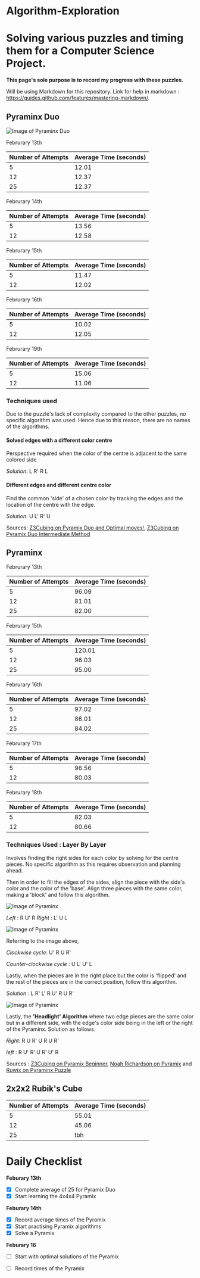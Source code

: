 # Algorithm-Exploration
# Solving various puzzles and timing them for a Computer Science Project.

**This page's sole purpose is to record my progress with these puzzles.**

Will be using Markdown for this repository. Link for help in markdown : https://guides.github.com/features/mastering-markdown/. 

## Pyraminx Duo
![Image of Pyraminx Duo](https://www.maskecubos.com/4979-large_default/lefun-pyraminx-duo.jpg)  

Februrary 13th

Number of Attempts | Average Time (seconds)
 -------------------|---------
5     |   12.01
12 | 12.37 
25 | 12.37

Februrary 14th

Number of Attempts | Average Time (seconds)
 -------------------|---------
5     |   13.56
12 | 12.58 

Februrary 15th

Number of Attempts | Average Time (seconds)
 -------------------|---------
5     |   11.47
12 | 12.02 

Februrary 16th

Number of Attempts | Average Time (seconds)
 -------------------|---------
5     |   10.02
12 | 12.05


Februrary 19th

Number of Attempts | Average Time (seconds)
 -------------------|---------
5     |  15.06 
12 | 11.06 


### Techniques used

Due to the puzzle's lack of complexity compared to the other puzzles, no specific algorithm was used. Hence due to this reason, there are no names of the algorithms. 

#### Solved edges with a different color centre 

Perspective required when the color of the centre is adjacent to the same colored side 

_Solution_: L R' R L

#### Different edges and different centre color

Find the common 'side' of a chosen color by tracking the edges and the location of the centre with the edge.  

_Solution_: U L' R' U

Sources: 
[Z3Cubing on Pyramix Duo and Optimal moves!](http://youtube.com/watch?reload=9&v=P-Zt7GEyYuE), [Z3Cubing on Pyramix Duo Intermediate Method](https://www.youtube.com/watch?v=xRBGC4Bxv1w)

## Pyraminx

Februrary 13th

Number of Attempts | Average Time (seconds)
 -------------------|---------
5     |   96.09
12 | 81.01
25 | 82.00

Februrary 15th

Number of Attempts | Average Time (seconds)
 -------------------|---------
5     |   120.01
12 | 96.03
25 | 95.00

Februrary 16th

Number of Attempts | Average Time (seconds)
 -------------------|---------
5     |   97.02
12 | 86.01
25 | 84.02

Februrary 17th

Number of Attempts | Average Time (seconds)
 -------------------|---------
5     |   96.56
12 | 80.03

Februrary 18th

Number of Attempts | Average Time (seconds)
 -------------------|---------
5     |   82.03
12 | 80.66


### Techniques Used : Layer By Layer 

Involves finding the right sides for each color by solving for the centre pieces. No specific algorithm as this requires observation and planning ahead. 

Then in order to fill the edges of the sides, align the piece with the side's color and the color of the 'base'. Align three pieces with the same color, making a 'block' and follow this algorithm. 

![Image of Pyraminx](https://ruwix.com/pics/puzzles/pyraminx/pyraminx-solve-top-layer-edges.jpg)  

_Left_ : R U' R 
_Right_ : L' U L 

![Image of Pyraminx](https://ruwix.com/pics/puzzles/pyraminx/solving-last-layer-pyraminx-algorithm.jpg)

Referring to the image above, 

_Clockwise cycle_: U' R U R'

_Counter-clockwise cycle_ : U L' U' L

Lastly, when the pieces are in the right place but the color is 'flipped' and the rest of the pieces are in the correct position, follow this algorithm. 

_Solution_ : L R' L' R U' R U R'

![Image of Pyraminx](https://i.ytimg.com/vi/BzsKT6Uayfs/maxresdefault.jpg)

Lastly, the **'Headlight' Algorithm** where two edge pieces are the same color but in a different side, with the edge's color side being in the left or the right of the Pyraminx. Solution as follows.

_Right_: R U R' U R U R'

_left_ : R U' R' U R' U' R


Sources : [Z3Cubing on Pyramix Beginner](https://www.youtube.com/watch?v=xIQtn2qazvg), [Noah Richardson on Pyramix](https://www.youtube.com/watch?v=2H0FUvaaUsI) and [Ruwix on Pyraminx Puzzle](https://ruwix.com/twisty-puzzles/pyraminx-triangle-rubiks-cube/)

## 2x2x2 Rubik's Cube

Number of Attempts | Average Time (seconds)
 -------------------|---------
5     |   55.01
12 | 45.06
25 | tbh


# Daily Checklist 
**Feburary 13th**
- [X] Complete average of 25 for Pyramix Duo
- [X] Start learning the 4x4x4 Pyramix 

**Feburary 14th**
- [X] Record average times of the Pyramix 
- [X] Start practising Pyramix algorithms 
- [X] Solve a Pyramix 

**Feburary 16**
- [ ] Start with optimal solutions of the Pyramix 
- [ ] Record times of the Pyramix 

